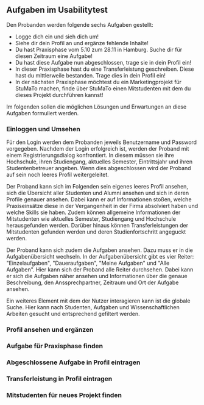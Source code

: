 ## Aufgaben im Usabilitytest

Den Probanden werden folgende sechs Aufgaben gestellt:

- Logge dich ein und sieh dich um!
- Siehe dir dein Profil an und ergänze fehlende Inhalte!
- Du hast Praxisphase vom 5.10 zum 28.11 in Hamburg. Suche dir für diesen Zeitraum eine Aufgabe!
- Du hast diese Aufgabe nun abgeschlossen, trage sie in dein Profil ein!
- In dieser Praxisphase hast du eine Transferleistung geschreiben. Diese hast du mittlerweile bestanden. Trage dies in dein Profil ein!
- In der nächsten Praxisphase möchtest du ein Marketingprojekt für StuMaTo machen, finde über StuMaTo einen Mitstudenten mit dem du dieses Projekt durchführen kannst!

Im folgenden sollen die möglichen Lösungen und Erwartungen an diese Aufgaben formuliert werden.

### Einloggen und Umsehen

Für den Login werden dem Probanden jeweils Benutzername und Password vorgegeben. Nachdem der Login erfolgreich ist, werden der Proband mit einem Registrierungsdialog konfrontiert. In diesem müssen sie ihre Hochschule, ihren Studiengang, aktuelles Semester, Eintrittsjahr und ihren Studentenbetreuer angeben. Wenn dies abgeschlossen wird der Proband auf sein noch leeres Profil weitergeleitet.

Der Proband kann sich im Folgenden sein eigenes leeres Profil ansehen, sich die Übersicht aller Studenten und Alumni ansehen und sich in deren Profile genauer ansehen. Dabei kann er auf Informationen stoßen, welche Praxiseinsätze diese in der Vergangenheit in der Firma absolviert haben und welche Skills sie haben. Zudem können allgemeine Informationen der Mitstudenten wie aktuelles Semester, Studiengang und Hochschule herausgefunden werden. Darüber hinaus können Transferleistungen der Mitstudenten gefunden werden und deren Studienfortschritt angeguckt werden. 

Der Proband kann sich zudem die Aufgaben ansehen. Dazu muss er in die Aufgabenübersicht wechseln. In der Aufgabenübersicht gibt es vier Reiter: "Einzelaufgaben", "Daueraufgaben", "Meine Aufgaben" und "Alle Aufgaben". Hier kann sich der Proband alle Reiter durchsehen. Dabei kann er sich die Aufgaben näher ansehen und Informationen über die genaue Beschreibung, den Anssprechpartner, Zeitraum und Ort der Aufgabe ansehen.

Ein weiteres Element mit dem der Nutzer interagieren kann ist die globale Suche. Hier kann nach Studenten, Aufgaben und Wissenschaftlichen Arbeiten gesucht und entsprechend gefiltert werden.


### Profil ansehen und ergänzen

### Aufgabe für Praxisphase finden

### Abgeschlossene Aufgabe in Profil eintragen

### Transferleistung in Profil eintragen

### Mitstudenten für neues Projekt finden